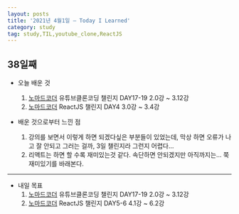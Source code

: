 ```yaml
---
layout: posts
title: '2021년 4월1일 — Today I Learned'
category: study
tag: study,TIL,youtube_clone,ReactJS
---
```


## 38일째

- 오늘 배운 것
  1. [노마드코더][1] 유튜브클론코딩 챌린지 DAY17-19 2.0강 ~ 3.12강
  2. [노마드코더][1] ReactJS 챌린지 DAY4 3.0강 ~ 3.4강

- 배운 것으로부터 느낀 점
  1. 강의를 보면서 이렇게 하면 되겠다싶은 부분들이 있었는데, 막상 하면 오류가 나고 잘 안되고 그러는 걸까, 3일 챌린지라 그런지 어렵다...
  2. 리액트는 하면 할 수록 재미있는것 같다. 속단하면 안되겠지만 아직까지는... 쭉 재미있기를 바래본다.

---

- 내일 목표
  1. [노마드코더][1] 유튜브클론코딩 챌린지 DAY17-19 2.0강 ~ 3.12강
  2. [노마드코더][1] ReactJS 챌린지 DAY5-6 4.1강 ~ 6.2강

[1]: https://nomadcoders.co/ '노마드코더'
